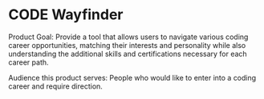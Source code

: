 # CODE Wayfinder

Product Goal: Provide a tool that allows users to navigate various coding career opportunities, matching their interests and personality while also understanding the additional skills and certifications necessary for each career path.
 
Audience this product serves: People who would like to enter into a coding career and require direction.
